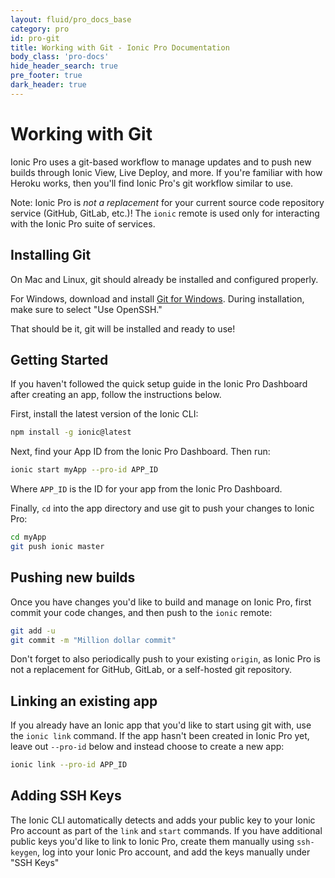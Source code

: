 ```yaml
---
layout: fluid/pro_docs_base
category: pro
id: pro-git
title: Working with Git - Ionic Pro Documentation
body_class: 'pro-docs'
hide_header_search: true
pre_footer: true
dark_header: true
---
```


# Working with Git

Ionic Pro uses a git-based workflow to manage updates and to push new builds through Ionic View, Live Deploy, and more. If you're familiar with how Heroku works, then you'll find Ionic Pro's git workflow similar to use.

Note: Ionic Pro is *not a replacement* for your current source code repository service (GitHub, GitLab, etc.)! The `ionic` remote is used only for interacting with the Ionic Pro suite of services.

## Installing Git

On Mac and Linux, git should already be installed and configured properly.

For Windows, download and install [Git for Windows](https://git-scm.com/download/win). During installation, make sure to select "Use OpenSSH."

That should be it, git will be installed and ready to use!

## Getting Started

If you haven't followed the quick setup guide in the Ionic Pro Dashboard after creating an app, follow the instructions below.

First, install the latest version of the Ionic CLI:

```bash
npm install -g ionic@latest
```

Next, find your App ID from the Ionic Pro Dashboard. Then run:

```bash
ionic start myApp --pro-id APP_ID
```

Where `APP_ID` is the ID for your app from the Ionic Pro Dashboard.

Finally, `cd` into the app directory and use git to push your changes to Ionic Pro:

```bash
cd myApp
git push ionic master
```

## Pushing new builds

Once you have changes you'd like to build and manage on Ionic Pro, first commit your code changes, and then push to the `ionic` remote:

```bash
git add -u
git commit -m "Million dollar commit"

```

Don't forget to also periodically push to your existing `origin`, as Ionic Pro is not a replacement for GitHub, GitLab, or a self-hosted git repository.

## Linking an existing app

If you already have an Ionic app that you'd like to start using git with, use the `ionic link` command. If the app hasn't been created in Ionic Pro yet, leave out `--pro-id` below and instead choose to create a new app:

```bash
ionic link --pro-id APP_ID
```

## Adding SSH Keys

The Ionic CLI automatically detects and adds your public key to your Ionic Pro account as part of the `link` and `start` commands. If you have additional public keys you'd like to link to Ionic Pro, create them manually using `ssh-keygen`, log into your Ionic Pro account, and add the keys manually under "SSH Keys"
